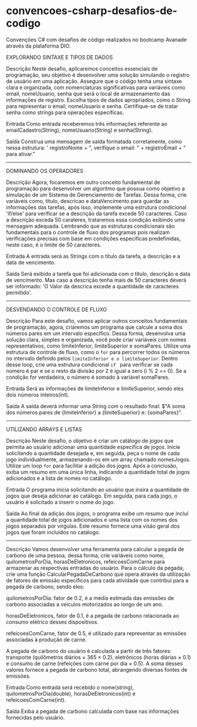 # convencoes-csharp-desafios-de-codigo
 Convenções C# com desafios de código realizados no bootcamp Avanade através da plataforma DIO. 

EXPLORANDO SINTAXE E TIPOS DE DADOS

Descrição
Neste desafio, aplicaremos conceitos essenciais de programação, seu objetivo é desenvolver uma solução simulando o registro de usuário em uma aplicação. Assegure que o código tenha uma sintaxe clara e organizada, com nomenclaturas significativas para variáveis como email, nomeUsuario, senha que será o local de armazenamento das informações de registro. Escolha tipos de dados apropriados, como o String para representar o email, nomeUsuario e senha. Certifique-se de tratar senha como strings para operações específicas.

Entrada
Como entrada receberemos três informações referente ao emailCadastro(String), nomeUsuario(String) e senha(String).

Saída
Construa uma mensagem de saída formatada corretamente, como nessa estrutura: ' registroNome + ", verifique o email: " + registroEmail + " para ativar."

--------------------------------------------------------------------------

DOMINANDO OS OPERADORES

Descrição
Agora, focaremos em outro conceito fundamental de programação para desenvolver um algoritmo que possua como objetivo a simulação de um Sistema de Gerenciamento de Tarefas. Dessa forma, crie variáveis como, titulo, descricao e dataVencimento para guardar as informações das tarefas, após isso, implemente uma estrutura condicional 'if/else' para verificar se a descrição da tarefa excede 50 caracteres. Caso a descrição exceda 50 carateres, trataremos essa condição exibindo uma mensagem adequada. Lembrando que as estruturas condicionais são fundamentais para o controle de fluxo dos programas pois realizam verificações precisas com base em condições específicas predefinidas, neste caso, é o limite de 50 caracteres.

Entrada
A entrada será as Strings com o titulo da tarefa, a descrição e a data de vencimento.

Saída
Será exibido a tarefa que foi adicionada com o título, descrição e data de vencimento. Mas caso a descrição tenha mais de 50 caracteres deverá ser informado: 'O Valor da descrica excede a quantidade de caracteres permitido'.

--------------------------------------------------------------------------

DESVENDANDO O CONTROLE DE FLUXO 

Descrição
Para este desafio, vamos aplicar outros conceitos fundamentais de programação, agora, criaremos um programa que calcule a soma dos números pares em um intervalo específico. Dessa forma, desenvolva uma solução clara, simples e organizada, você pode criar variáveis com nomes representativos, como limiteInferior, limiteSuperior e somaPares. Utilize uma estrutura de controle de fluxo, como o `for` para percorrer todos os números no intervalo definido pelos `limiteInferior e o limiteSuperior`. Dentro desse loop, crie uma estrutura condicional `if ` para verificar se cada número é par e se o resto da divisão por 2 é igual a zero (i % 2 == 0). Se a condição for verdadeira, o número é somado à variável somaPares.

Entrada
Será as informações de limiteInferior e limiteSuperior, sendo eles dois números inteiros(int).

Saída
A saída deverá informar uma String com o resultado final: $"A soma dos números pares de {limiteInferior} a {limiteSuperior} e: {somaPares}".

--------------------------------------------------------------------------

UTILIZANDO ARRAYS E LISTAS

Descrição
Neste desafio, o objetivo é criar um catálogo de jogos que permita ao usuário adicionar uma quantidade específica de jogos. Inicie solicitando a quantidade desejada e, em seguida, peça o nome de cada jogo individualmente, armazenando-os em um array chamado nomesJogos. Utilize um loop `for` para facilitar a adição dos jogos. Após a conclusão, exiba um resumo em uma única linha, indicando a quantidade total de jogos adicionados e a lista de nomes no catálogo.

Entrada
O programa inicia solicitando ao usuário que insira a quantidade de jogos que deseja adicionar ao catálogo. Em seguida, para cada jogo, o usuário é solicitado a inserir o nome do jogo.

Saída
Ao final da adição dos jogos, o programa exibe um resumo que inclui a quantidade total de jogos adicionados e uma lista com os nomes dos jogos separados por vírgulas. Este resumo fornece uma visão geral dos jogos que foram incluídos no catálogo.

--------------------------------------------------------------------------

Descrição
Vamos desenvolver uma ferramenta para calcular a pegada de carbono de uma pessoa, dessa forma, crie variáveis como nome, quilometrosPorDia, horasDeEletronicos, refeicoesComCarne para armazenar as respectivas entradas do usuário. Para o cálculo da pegada, crie uma função CalcularPegadaDeCarbono que opera através da utilização de fatores de emissão específicos para cada atividade que contribui para a pegada de carbono, sendo eles:

quilometrosPorDia: fator de 0.2, é a média estimada das emissões de carbono associadas a veículos motorizados ao longo de um ano.

horasDeEletronicos, fator de 0.1, é a pegada de carbono relacionada ao consumo elétrico desses dispositivos.

refeicoesComCarne, fator de 0.5, é utilizado para representar as emissões associadas à produção de carne.

A pegada de carbono do usuário é calculada a partir de três fatores: transporte (quilômetros diários × 365 × 0.2), eletrônicos (horas diárias × 0.1) e consumo de carne (refeições com carne por dia × 0.5). A soma desses valores fornece a pegada de carbono total, abrangendo diversas fontes de emissões.

Entrada
Como entrada será recebido o nome(string), quilometrosPorDia(double), horasDeEletronicos(int) e refeicoesComCarne(int).

Saída
Exiba a pegada de carbono calculada com base nas informações fornecidas pelo usuário.